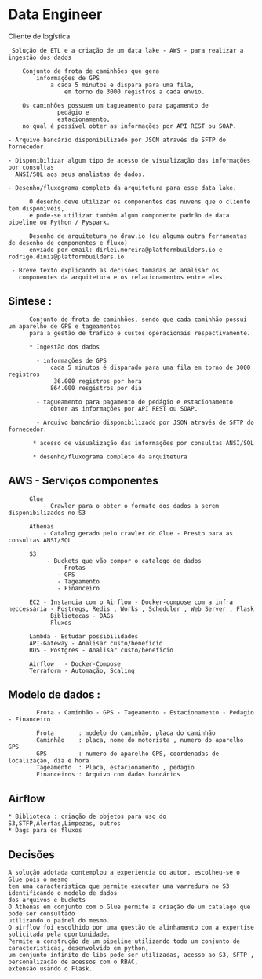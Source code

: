 # Data Engineer

  Cliente de logística 
  
     Solução de ETL e a criação de um data lake - AWS - para realizar a ingestão dos dados 

        Conjunto de frota de caminhões que gera 
            informações de GPS 
                a cada 5 minutos e dispara para uma fila, 
                    em torno de 3000 registros a cada envio.

        Os caminhões possuem um tagueamento para pagamento de 
                  pedágio e 
                  estacionamento, 
        no qual é possível obter as informações por API REST ou SOAP.
        
    - Arquivo bancário disponibilizado por JSON através de SFTP do fornecedor.

    - Disponibilizar algum tipo de acesso de visualização das informações por consultas 
      ANSI/SQL aos seus analistas de dados.

    - Desenho/fluxograma completo da arquitetura para esse data lake.

          O desenho deve utilizar os componentes das nuvens que o cliente tem disponíveis, 
          e pode-se utilizar também algum componente padrão de data pipeline ou Python / Pyspark.

          Desenho de arquitetura no draw.io (ou alguma outra ferramentas de desenho de componentes e fluxo) 
          enviado por email: dirlei.moreira@platformbuilders.io e rodrigo.diniz@platformbuilders.io

     - Breve texto explicando as decisões tomadas ao analisar os 
       componentes da arquitetura e os relacionamentos entre eles.
     

## Sintese :

          Conjunto de frota de caminhões, sendo que cada caminhão possui um aparelho de GPS e tageamentos 
          para a gestão de trafico e custos operacionais respectivamente.

          * Ingestão dos dados 
          
            - informações de GPS
                cada 5 minutos é disparado para uma fila em torno de 3000 registros
                 36.000 registros por hora
                864.000 resgistros por dia
               
            - tagueamento para pagamento de pedágio e estacionamento
                obter as informações por API REST ou SOAP.
                
            - Arquivo bancário disponibilizado por JSON através de SFTP do fornecedor.
              
           * acesso de visualização das informações por consultas ANSI/SQL    
          
           * desenho/fluxograma completo da arquitetura
          
  ## AWS - Serviços componentes
    
          Glue
              - Crawler para o obter o formato dos dados a serem disponibilizados no S3
              
          Athenas          
              - Catalog gerado pelo crawler do Glue - Presto para as consultas ANSI/SQL
              
          S3  
               - Buckets que vão compor o catalogo de dados
                  - Frotas
                  - GPS
                  - Tageamento
                  - Financeiro
               
          EC2 - Instancia com o Airflow - Docker-compose com a infra neccessária - Postregs, Redis , Works , Scheduler , Web Server , Flask
                Bibliotecas - DAGs
                Fluxos
                  
          Lambda - Estudar possibilidades
          API-Gateway - Analisar custo/beneficio 
          RDS - Postgres - Analisar custo/beneficio 
          
          Airflow   - Docker-Compose
          Terraform - Automação, Scaling
                   
## Modelo de dados :

            Frota - Caminhão - GPS - Tageamento - Estacionamento - Pedagio - Financeiro
            
            Frota       : modelo do caminhão, placa do caminhão
            Caminhão    : placa, nome do motorista , numero do aparelho GPS
            GPS         : numero do aparelho GPS, coordenadas de localização, dia e hora
            Tageamento  : Placa, estacionamento , pedagio
            Financeiros : Arquivo com dados bancários
            
 ## Airflow 
    * Biblioteca : criação de objetos para uso do S3,STFP,Alertas,Limpezas, outros
    * Dags para os fluxos
    
## Decisões

    A solução adotada contemplou a experiencia do autor, escolheu-se o Glue pois o mesmo 
    tem uma caracteristica que permite executar uma varredura no S3 identificando o modelo de dados 
    dos arquivos e buckets
    O Athenas em conjunto com o Glue permite a criação de um catalago que pode ser consultado
    utilizando o painel do mesmo.
    O airflow foi escolhido por uma questão de alinhamento com a expertise solicitada pela oportunidade.
    Permite a construção de um pipeline utilizando todo um conjunto de caracteristicas, desenvolvido em python,
    um conjunto infinito de libs pode ser utilizadas, acesso ao S3, SFTP , personalização de acessos com o RBAC, 
    extensão usando o Flask.
    
 
 
 
 
 
 
 
 
 
 
            
